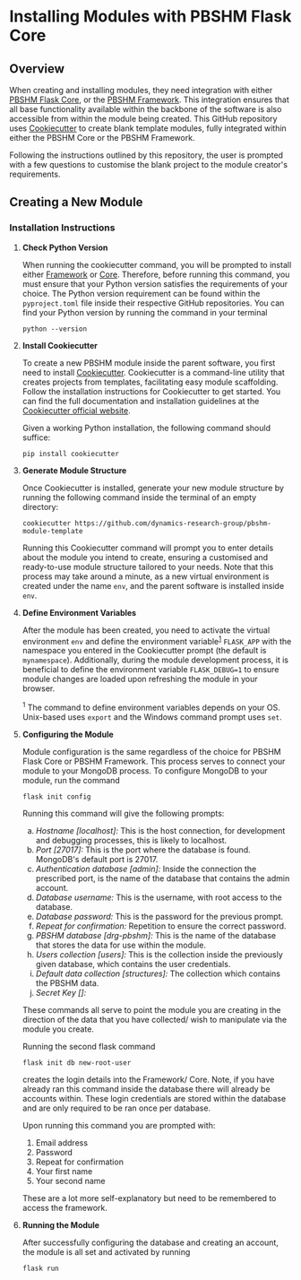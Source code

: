 <!DOCTYPE html>
<html lang="en">
<head>
<meta charset="UTF-8">
</head>

<body>
<h1>Installing Modules with PBSHM Flask Core</h1>
<h2>Overview</h2>
<p>When creating and installing modules, they need integration with either <a href="https://github.com/dynamics-research-group/pbshm-flask-core">PBSHM Flask Core</a>, or the <a href="https://github.com/dynamics-research-group/pbshm-framework">PBSHM Framework</a>. This integration ensures that all base functionality available within the backbone of the software is also accessible from within the module being created. This GitHub repository uses <a href="https://cookiecutter.readthedocs.io/en/stable/">Cookiecutter</a> to create blank template modules, fully integrated within either the PBSHM Core or the PBSHM Framework.</p>

<p>Following the instructions outlined by this repository, the user is prompted with a few questions to customise the blank project to the module creator's requirements.</p>

<h2>Creating a New Module</h2>

<h3>Installation Instructions</h3>

<ol>
  <li>
    <strong>Check Python Version</strong>
    <p>When running the cookiecutter command, you will be prompted to install either <a href="https://github.com/dynamics-research-group/pbshm-framework">Framework</a> or <a href="https://github.com/dynamics-research-group/pbshm-flask-core">Core</a>. Therefore, before running this command, you must ensure that your Python version satisfies the requirements of your choice. The Python version requirement can be found within the <code>pyproject.toml</code> file inside their respective GitHub repositories. You can find your Python version by running the command in your terminal</p>
    <pre><code>python --version</code></pre>
  </li>

  <li>
    <strong>Install Cookiecutter</strong>
    <p>To create a new PBSHM module inside the parent software, you first need to install <a href="https://cookiecutter.readthedocs.io/en/stable/">Cookiecutter</a>. Cookiecutter is a command-line utility that creates projects from templates, facilitating easy module scaffolding. Follow the installation instructions for Cookiecutter to get started. You can find the full documentation and installation guidelines at the <a href="https://cookiecutter.readthedocs.io/en/latest/installation.html">Cookiecutter official website</a>.</p>
    <p>Given a working Python installation, the following command should suffice:</p>
    <pre><code>pip install cookiecutter</code></pre>
  </li>

  <li>
    <strong>Generate Module Structure</strong>
    <p>Once Cookiecutter is installed, generate your new module structure by running the following command inside the terminal of an empty directory:</p>
    <pre><code>cookiecutter https://github.com/dynamics-research-group/pbshm-module-template</code></pre>
    <p>Running this Cookiecutter command will prompt you to enter details about the module you intend to create, ensuring a customised and ready-to-use module structure tailored to your needs. Note that this process may take around a minute, as a new virtual environment is created under the name <code>env</code>, and the parent software is installed inside <code>env</code>.</p>
  </li>

  <li>
    <strong>Define Environment Variables</strong>
    <p>After the module has been created, you need to activate the virtual environment <code>env</code> and define the environment variable<sup><a href="footnote1">1</a></sup> <code>FLASK_APP</code> with the namespace you entered in the Cookiecutter prompt (the default is <code>mynamespace</code>). Additionally, during the module development process, it is beneficial to define the environment variable <code>FLASK_DEBUG=1</code> to ensure module changes are loaded upon refreshing the module in your browser.</p>
    <p><sup id="footnote1">1</sup> The command to define environment variables depends on your OS. Unix-based uses <code>export</code> and the Windows command prompt uses <code>set</code>.</p>
  </li>

  <li>
    <strong>Configuring the Module</strong>
    <p>Module configuration is the same regardless of the choice for PBSHM Flask Core or PBSHM Framework. This process serves to connect your module to your MongoDB process. To configure MongoDB to your module, run the command
    <pre><code>flask init config</code></pre></p>
    <p>Running this command will give the following prompts:</p>
    <ol type="a">
      <li><em>Hostname [localhost]:</em> This is the host connection, for development and debugging processes, this is likely to localhost.</li>
      <li><em>Port [27017]:</em> This is the port where the database is found. MongoDB's default port is 27017.</li>
      <li><em>Authentication database [admin]:</em> Inside the connection the prescribed port, is the name of the database that contains the admin account.</li>
      <li><em>Database username:</em> This is the username, with root access to the database.</li>
      <li><em>Database password:</em> This is the password for the previous prompt.</li>
      <li><em>Repeat for confirmation:</em> Repetition to ensure the correct password.</li>
      <li><em>PBSHM database [drg-pbshm]:</em> This is the name of the database that stores the data for use within the module.</li>
      <li><em>Users collection [users]:</em> This is the collection inside the previously given database, which contains the user credentials.</li>
      <li><em>Default data collection [structures]:</em> The collection which contains the PBSHM data.</li>
      <li><em>Secret Key []:</em></li>
    </ol>
    <p>These commands all serve to point the module you are creating in the direction of the data that you have collected/ wish to manipulate via the module you create.</p>
    <p>Running the second flask command <pre><code>flask init db new-root-user</code></pre> creates the login details into the Framework/ Core. Note, if you have already ran this command inside the database there will already be accounts within. These login credentials are stored within the database and are only required to be ran once per database.</p>
    <p>Upon running this command you are prompted with:</p>
    <ol>
      <li>Email address</li>
      <li>Password</li>
      <li>Repeat for confirmation</li>
      <li>Your first name</li>
      <li>Your second name</li>
    </ol>
    <p>These are a lot more self-explanatory but need to be remembered to access the framework.</p>
  </li>

  <li>
    <strong>Running the Module</strong>
    <p>After successfully configuring the database and creating an account, the module is all set and activated by running <pre><code>flask run</code></pre></p>
  </li>
</ol>
</body>
</html>
